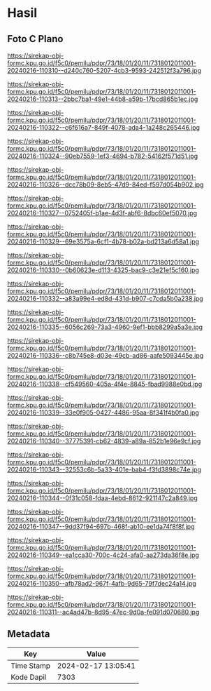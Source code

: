 # Hasil

## Foto C Plano

https://sirekap-obj-formc.kpu.go.id/f5c0/pemilu/pdpr/73/18/01/20/11/7318012011001-20240216-110310--d240c760-5207-4cb3-9593-242512f3a796.jpg

https://sirekap-obj-formc.kpu.go.id/f5c0/pemilu/pdpr/73/18/01/20/11/7318012011001-20240216-110313--2bbc7ba1-49e1-44b8-a59b-17bcd865b1ec.jpg

https://sirekap-obj-formc.kpu.go.id/f5c0/pemilu/pdpr/73/18/01/20/11/7318012011001-20240216-110322--c6f616a7-849f-4078-ada4-1a248c265446.jpg

https://sirekap-obj-formc.kpu.go.id/f5c0/pemilu/pdpr/73/18/01/20/11/7318012011001-20240216-110324--90eb7559-1ef3-4694-b782-54162f571d51.jpg

https://sirekap-obj-formc.kpu.go.id/f5c0/pemilu/pdpr/73/18/01/20/11/7318012011001-20240216-110326--dcc78b09-8eb5-47d9-84ed-f597d054b902.jpg

https://sirekap-obj-formc.kpu.go.id/f5c0/pemilu/pdpr/73/18/01/20/11/7318012011001-20240216-110327--0752405f-b1ae-4d3f-abf6-8dbc60ef5070.jpg

https://sirekap-obj-formc.kpu.go.id/f5c0/pemilu/pdpr/73/18/01/20/11/7318012011001-20240216-110329--69e3575a-6cf1-4b78-b02a-bd213a6d58a1.jpg

https://sirekap-obj-formc.kpu.go.id/f5c0/pemilu/pdpr/73/18/01/20/11/7318012011001-20240216-110330--0b60623e-d113-4325-bac9-c3e21ef5c160.jpg

https://sirekap-obj-formc.kpu.go.id/f5c0/pemilu/pdpr/73/18/01/20/11/7318012011001-20240216-110332--a83a99e4-ed8d-431d-b907-c7cda5b0a238.jpg

https://sirekap-obj-formc.kpu.go.id/f5c0/pemilu/pdpr/73/18/01/20/11/7318012011001-20240216-110335--6056c269-73a3-4960-9ef1-bbb8299a5a3e.jpg

https://sirekap-obj-formc.kpu.go.id/f5c0/pemilu/pdpr/73/18/01/20/11/7318012011001-20240216-110336--c8b745e8-d03e-49cb-ad86-aafe5093445e.jpg

https://sirekap-obj-formc.kpu.go.id/f5c0/pemilu/pdpr/73/18/01/20/11/7318012011001-20240216-110338--cf549560-405a-4f4e-8845-fbad9988e0bd.jpg

https://sirekap-obj-formc.kpu.go.id/f5c0/pemilu/pdpr/73/18/01/20/11/7318012011001-20240216-110339--33e0f905-0427-4486-95aa-8f341f4b0fa0.jpg

https://sirekap-obj-formc.kpu.go.id/f5c0/pemilu/pdpr/73/18/01/20/11/7318012011001-20240216-110340--37775391-cb62-4839-a89a-852b1e96e9cf.jpg

https://sirekap-obj-formc.kpu.go.id/f5c0/pemilu/pdpr/73/18/01/20/11/7318012011001-20240216-110343--32553c6b-5a33-401e-bab4-f3fd3898c74e.jpg

https://sirekap-obj-formc.kpu.go.id/f5c0/pemilu/pdpr/73/18/01/20/11/7318012011001-20240216-110344--0f31c058-fdaa-4ebd-8612-921147c2a849.jpg

https://sirekap-obj-formc.kpu.go.id/f5c0/pemilu/pdpr/73/18/01/20/11/7318012011001-20240216-110347--9dd37f94-697b-468f-ab10-ee1da74f8f8f.jpg

https://sirekap-obj-formc.kpu.go.id/f5c0/pemilu/pdpr/73/18/01/20/11/7318012011001-20240216-110349--ea1cca30-700c-4c24-afa0-aa273da36f8e.jpg

https://sirekap-obj-formc.kpu.go.id/f5c0/pemilu/pdpr/73/18/01/20/11/7318012011001-20240216-110350--afb78ad2-967f-4afb-9d65-79f7dec24a14.jpg

https://sirekap-obj-formc.kpu.go.id/f5c0/pemilu/pdpr/73/18/01/20/11/7318012011001-20240216-110311--ac4ad47b-8d95-47ec-9d0a-fe091d070680.jpg


## Metadata

| Key        | Value               |
| ---------- | ------------------- |
| Time Stamp | 2024-02-17 13:05:41 |
| Kode Dapil | 7303                |




